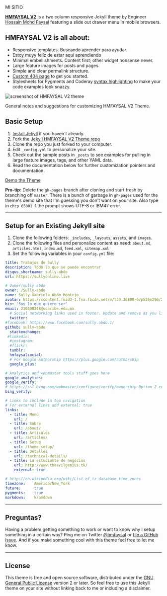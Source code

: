MI SITIO

**[HMFAYSAL V2](http://v2.theevilgenius.tk)** is a two column responsive Jekyll theme by Engineer [Hossain Mohd Faysal](http://hmfaysal.tk) featuring a slide out drawer menu in mobile browsers.

## HMFAYSAL V2 is all about:

* Responsive templates. Buscando aprender para ayudar.
* Estoy muyy felíz de estar aqui aprendiendo
* Minimal embellishments. Content first; other widget nonsense never.
* Large feature images for posts and pages.
* Simple and clear permalink structure.
* [Custom 404 page](http://v2.theevilgenius.tk/404.html) to get you started.
* Stylesheets for Pygments and Coderay [syntax highlighting](http://v2.theevilgenius.tk/articles/code-highlighting-post/) to make your code examples look snazzy.

![screenshot of HMFAYSAL V2 theme](http://v2.theevilgenius.tk/images/Jekyll-HMFAYSAL-Theme.jpg)

General notes and suggestions for customizing HMFAYSAL V2 Theme.

## Basic Setup

1. [Install Jekyll](http://jekyllrb.com) if you haven't already.
2. Fork the [Jekyll HMFAYSAL V2 Theme repo](http://github.com/hmfaysal/Jekyll-HMFAYSAL-V2-Theme/)
3. Clone the repo you just forked to your computer.
4. Edit `_config.yml` to personalize your site.
5. Check out the sample posts in `_posts` to see examples for pulling in large feature images, tags, and other YAML data.
6. Read the documentation below for further customization pointers and documentation.

[Demo the Theme](http://v2.theevilgenius.tk)

**Pro-tip:** Delete the `gh-pages` branch after cloning and start fresh by branching off `master`. There is a bunch of garbage in `gh-pages` used for the theme's demo site that I'm guessing you don't want on your site. Also type in `chcp 65001` if the prompt shows UTF-8 or IBM47 error.

---

## Setup for an Existing Jekyll site

1. Clone the following folders: `_includes`, `_layouts`, `assets`, and `images`.
2. Clone the following files and personalize content as need: `about.md`, `articles.html`, `index.md`, `feed.xml`, `sitemap.xml`
3. Set the following variables in your `config.yml` file:

``` yaml
title: Trabajos de Sully
description: Todo lo que se puede encontrar
disqus_shortname: sully-abdo
url: https://sullyonline.live

# Owner/sully abdo
owner: /Sully-abdo
name: Sully Gabriela Abdo Montejo
avatar: https://scontent.fmid3-1.fna.fbcdn.net/v/t39.30808-6/p526x296/269606322_1905393093181808_5314882369738981875_n.jpg?_nc_cat=108&ccb=1-5&_nc_sid=8bfeb9&_nc_eui2=AeFgSfvFZ5tRKJrr2yVzWr4Ku5p42bUoGrS7mnjZtSgatNCPqjygYC9fh8LaITcsXcOWV0HzaH_rqFXBzai40lgk&_nc_ohc=GsAxILUoRLYAX---SXd&_nc_ht=scontent.fmid3-1.fna&oh=00_AT9-26nr1VTtEsVOZSbfkhgHBHk9-dwdckPB1uJk4gopTA&oe=62023851
bio: "Soy lo que quiero ser"
email: 210300328@ucaribe.edu.mx
  # Social networking links used in footer. Update and remove as you like.
  twitter:        
#facebook: https://www.facebook.com/sully.abdo.1/     
github: sully-abdo         
  stackexchange:  
 #linkedin:       
  #instagram:      
  #flickr:         
  tumblr:         
  hmfaysalsocial:	
  # For Google Authorship https://plus.google.com/authorship
  google_plus:    

# Analytics and webmaster tools stuff goes here
google_analytics:   
google_verify:      
# https://ssl.bing.com/webmaster/configure/verify/ownership Option 2 content= goes here
bing_verify:         

# Links to include in top navigation
# For external links add external: true
links:
  - title: Menú
    url: /
  - title: Sobre
    url: /about/
  - title: Articulos
    url: /articles/
  - title: Setup
    url: /theme-setup/
  - title: Detalles
    url: /technical-details/
  - title: La estudiante de negocios
    url: http://www.theevilgenius.tk/
    external: true

# http://en.wikipedia.org/wiki/List_of_tz_database_time_zones
timezone:    America/New_York
future:      true
pygments:    true
markdown:    kramdown

```

---

## Preguntas?

Having a problem getting something to work or want to know why I setup something in a certain way? Ping me on Twitter [@hmfaysal](http://twitter.com/hmfaysal) or [file a GitHub Issue](https://github.com/hmfaysal/Jekyll-HMFAYSAL-V2-Theme/issues/new). And if you make something cool with this theme feel free to let me know.

---

## License

This theme is free and open source software, distributed under the [GNU General Public License](http://v2.theevilgenius.tk/LICENSE) version 2 or later. So feel free to use this Jekyll theme on your site without linking back to me or including a disclaimer. 
